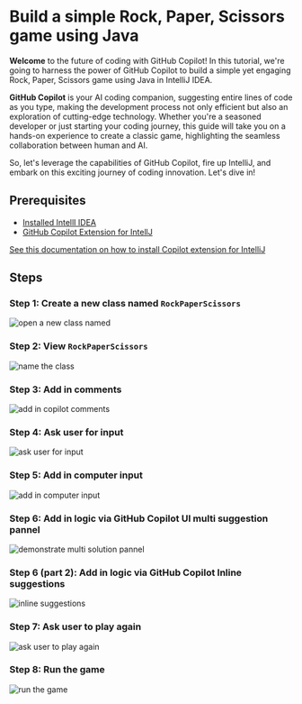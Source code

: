 # Build a simple Rock, Paper, Scissors game using Java

**Welcome** to the future of coding with GitHub Copilot! In this tutorial, we're going to harness the power of GitHub Copilot to build a simple yet engaging Rock, Paper, Scissors game using Java in IntelliJ IDEA. 

**GitHub Copilot** is your AI coding companion, suggesting entire lines of code as you type, making the development process not only efficient but also an exploration of cutting-edge technology. Whether you're a seasoned developer or just starting your coding journey, this guide will take you on a hands-on experience to create a classic game, highlighting the seamless collaboration between human and AI. 

So, let's leverage the capabilities of GitHub Copilot, fire up IntelliJ, and embark on this exciting journey of coding innovation. Let's dive in!

## Prerequisites

- [Installed IntellI IDEA](https://www.jetbrains.com/idea/download/)
- [GitHub Copilot Extension for IntellJ](https://plugins.jetbrains.com/plugin/17718-github-copilot)

[See this documentation on how to install Copilot extension for IntelliJ](/CopilotExtnsion4IntelliJ)

## Steps

### Step 1: Create a new class named `RockPaperScissors`


![open a new class named](images/new-class-step-one.png)

### Step 2: View `RockPaperScissors`


![name the class](images/name-class-step-two.png)

### Step 3: Add in comments


![add in copilot comments](images/add-in-copilot-comments-step-three.png)

### Step 4: Ask user for input


![ask user for input](images/ask-user-for-input-step-four.png)

### Step 5: Add in computer input


![add in computer input](images/computer-input-step-five.png)

### Step 6: Add in logic via GitHub Copilot UI multi suggestion pannel


![demonstrate multi solution pannel](images/demonstrate-multi-solutions-step-six.png)

### Step 6 (part 2): Add in logic via GitHub Copilot Inline suggestions


![inline suggestions](images/inline-suggestion-step-six-2.png)

### Step 7: Ask user to play again


![ask user to play again](images/ask-user-play-again-step-seven.png)

### Step 8: Run the game


![run the game](images/run-the-game.png)
